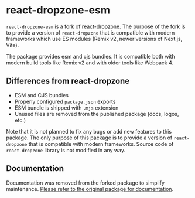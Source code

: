 # react-dropzone-esm

`react-dropzone-esm` is a fork of [react-dropzone](https://github.com/react-dropzone/react-dropzone).
The purpose of the fork is to provide a version of `react-dropzone` that is compatible with
modern frameworks which use ES modules (Remix v2, newer versions of Next.js, Vite).

The package provides esm and cjs bundles. It is compatible both with modern build tools
like Remix v2 and with older tools like Webpack 4.

## Differences from react-dropzone

- ESM and CJS bundles
- Properly configured `package.json` exports
- ESM bundle is shipped with `.mjs` extension
- Unused files are removed from the published package (docs, logos, etc.)

Note that it is not planned to fix any bugs or add new features to this package.
The only purpose of this package is to provide a version of `react-dropzone` that
is compatible with modern frameworks. Source code of `react-dropzone` library is not modified
in any way.

## Documentation

Documentation was removed from the forked package to simplify maintenance. [Please refer to the original package for documentation](https://react-dropzone.js.org/).
